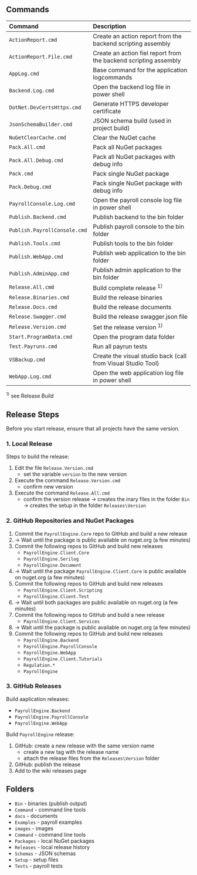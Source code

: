 
## Commands

| Command      | Description            |
|:--|:--|
| `ActionReport.cmd` | Create an action report from the backend scripting assembly |
| `ActionReport.File.cmd` | Create an action fiel report from the backend scripting assembly |
| `AppLog.cmd` | Base command for the application logcommands |
| `Backend.Log.cmd` | Open the backend log file in power shell |
| `DotNet.DevCertsHttps.cmd` | Generate HTTPS developer certificate |
| `JsonSchemaBuilder.cmd` | JSON schema build (used in project build) |
| `NuGetClearCache.cmd` | Clear the NuGet cache |
| `Pack.All.cmd` | Pack all NuGet packages |
| `Pack.All.Debug.cmd` | Pack all NuGet packages with debug info |
| `Pack.cmd` | Pack single NuGet package |
| `Pack.Debug.cmd` | Pack single NuGet package with debug info |
| `PayrollConsole.Log.cmd` | Open the payroll console log file in power shell |
| `Publish.Backend.cmd` | Publish backend to the bin folder |
| `Publish.PayrollConsole.cmd` | Publish payroll console to the bin folder |
| `Publish.Tools.cmd` | Publish tools to the bin folder |
| `Publish.WebApp.cmd` | Publish web application to the bin folder |
| `Publish.AdminApp.cmd` | Publish admin application to the bin folder |
| `Release.All.cmd` | Build complete release <sup>1)</sup> |
| `Release.Binaries.cmd` | Build the release binaries |
| `Release.Docs.cmd` | Build the release documents |
| `Release.Swagger.cmd` | Build the release swagger.json file |
| `Release.Version.cmd` | Set the release version <sup>1)</sup> |
| `Start.ProgramData.cmd` | Open the program data folder |
| `Test.Payruns.cmd` | Run all payrun tests |
| `VSBackup.cmd` | Create the visual studio back (call from Visual Studio Tool) |
| `WebApp.Log.cmd` | Open the web application log file in power shell |

<sup>1)</sup> see Release Build

## Release Steps

Before you start release, ensure that all projects have the same version.

### 1. Local Release
Steps to build the release:
1. Edit the file `Release.Version.cmd`
    - set the variable `version` to the new version
2. Execute the command `Release.Version.cmd`
    - confirm new version
3. Execute the command `Release.All.cmd`
    - confirm the version release
    -> creates the inary files in the folder `Bin`
    -> creates the setup in the folder `Releases\Version`

### 2. GitHub Repositories and NuGet Packages
1. Commit the `PayrollEngine.Core` repo to GitHub and build a new release
2. -> Wait until the package is public available on nuget.org (a few minutes)
3. Commit the following repos to GitHub and build new releases
    - `PayrollEngine.Client.Core`
    - `PayrollEngine.Serilog`
    - `PayrollEngine.Document`
4. -> Wait until the package `PayrollEngine.Client.Core` is public available on nuget.org (a few minutes)
5. Commit the following repos to GitHub and build new releases
    - `PayrollEngine.Client.Scripting`
    - `PayrollEngine.Client.Test`
6. -> Wait until both packages are public available on nuget.org (a few minutes)
7. Commit the following repos to GitHub and build a new release
    - `PayrollEngine.Client.Services`
8. -> Wait until the package is public available on nuget.org (a few minutes)
5. Commit the following repos to GitHub and build new releases
    - `PayrollEngine.Backend`
    - `PayrollEngine.PayrollConsole`
    - `PayrollEngine.WebApp`
    - `PayrollEngine.Client.Tutorials`
    - `Regulation.*`
    - `PayrollEngine`

### 3. GitHub Releases
Build aaplication releases:
- `PayrollEngine.Backend`
- `PayrollEngine.PayrollConsole`
- `PayrollEngine.WebApp`

Build `PayrollEngine` release:
1. GitHub: create a new release with the same version name
    - create a new tag with the release name
    - attach the release files from the `Releases\Version` folder
2. GitHub: publish the release
3. Add to the wiki releases page

## Folders
- `Bin` - binaries (publish output)
- `Command` - command line tools
- `docs` - documents
- `Examples` - payroll examples
- `images` - images
- `Command` - command line tools
- `Packages` - local NuGet packages
- `Releases` - local release history
- `Schemas` - JSON schemas
- `Setup` - setup files
- `Tests` - payroll tests